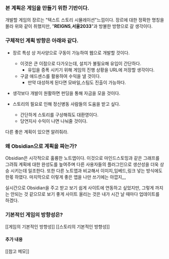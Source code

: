 ### 본 계획은 게임을 만들기 위한 기반이다.

개발할 게임의 장르는 "텍스트 스토리 시뮬레이션"느낌이다.
장르에 대한 정확한 명칭을 몰라 위와 같이 취했지만,
"**REIGNS**,**서울2033**"과 방불한 방향으로 갈 생각이다.

### 구체적인 계획 방향은 아래와 같다.
- 장르 특성 상 저사양으로 구동이 가능하여 웹으로 개발할 것이다.
	- 이것은 큰 이점으로 다가오는데, 설치가 불필요해 유입이 간단하다.
		- 유입을 증폭 시키기 위해 게임의 진행 상황을 URL에 저장할 생각이다.
	- 구글 애드센스를 활용하여 수익을 낼 것이다.
		- 만약 대성하게 된다면 모바일,스팀도 진출이 가능하다.

- 생각보다 개발이 원활하면 펀딩을 통해 자금을 모을 것이다.

- 스토리의 필요로 인해 정신병동 사람들의 도움을 받고 싶다.
	- 간단하게 스토리를 구상해줘도 대환영이다.
	- 당연지사 수익이 나면 나눠줄 것이다.

다른 좋은 계획이 있으면 알려줘라.

### 왜 Obsidian으로 계획을 짜는가?

Obsidian은 시각적으로 훌륭한 노트앱이다.
이것으로 마인드스토밍과 같은 그래프를 그려줘 계획에 대한 완성도를 높여주며
다른 사용자들의 플러그인으로 생산성을 더욱 상승 시키는데 일조한다.
또한 다른 노트앱과 비교해서 이미지,임베드,링크 넣는 방식에도 한몫 하였다.
마지막으로 이렇게 좋은 앱을 나만 쓰기에는 아깝지,,,

실시간으로 Obsidian을 주고 받고 보기 쉽게 사이트에 연동하고 싶었지만,
그렇게 까지는 안되는 것 같으므로 보기 좋게 사이트 올리는 것은
내가 시간 날 때마다 업데이트를 하겠다.

### 기본적인 게임의 방향성은?
[[게임의 기본적인 방향성]]
[[스토리의 기본적인 방향성]]

#### 추가 내용
[[참고 메모]]